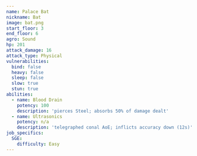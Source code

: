```yaml
---
name: Palace Bat
nickname: Bat
image: bat.png
start_floor: 3
end_floor: 6
agro: Sound
hp: 201
attack_damage: 16
attack_type: Physical
vulnerabilities:
  bind: false
  heavy: false
  sleep: false
  slow: true
  stun: true
abilities:
  - name: Blood Drain
    potency: 100
    description: 'pierces Steel; absorbs 50% of damage dealt'
  - name: Ultrasonics
    potency: n/a
    description: 'telegraphed conal AoE; inflicts accuracy down (12s)'
job_specifics:
  SGE:
    difficulty: Easy
---
```

